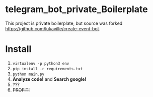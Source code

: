 # telegram_bot_private_Boilerplate

This project is private boilerplate, but source was forked https://github.com/lukaville/create-event-bot.

# Install
1. `virtualenv -p python3 env`
2. `pip install -r requirements.txt`
3. `python main.py`
4. **Analyze code!** and **Search google!**
5. ???
6. ~~PROFIT!~~
